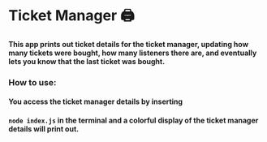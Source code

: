 # Ticket Manager 🖨️

#### This app prints out ticket details for the ticket manager, updating how many tickets were bought, how many listeners there are, and eventually lets you know that the last ticket was bought.

### How to use:

#### You access the ticket manager details by inserting

#### `node index.js` in the terminal and a colorful display of the ticket manager details will print out.
